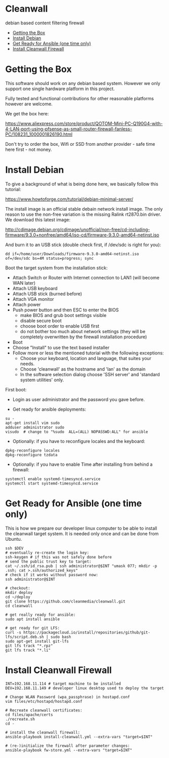 # Cleanwall

debian based content filtering firewall



<p><div class="toc">
<ul>
<li><a href="#getting-the-box">Getting the Box</a></li>
<li><a href="#install-debian">Install Debian</a></li>
<li><a href="#get-ready-for-ansible-one-time-only">Get Ready for Ansible (one time only)</a></li>
<li><a href="#install-cleanwall-firewall">Install Cleanwall Firewall</a></li>
</ul>
</div>
</p>


  
# Getting the Box

This software should work on any debian based system. However we only support one single hardware platform in this project.

Fully tested and functional contributions for other reasonable platforms however are welcome.

We get the box here:

https://www.aliexpress.com/store/product/QOTOM-Mini-PC-Q190G4-with-4-LAN-port-using-pfsense-as-small-router-firewall-fanless-PC/108231_1000001826190.html

Don't try to order the box, Wifi or SSD from another provider - safe time here first - not money.



# Install Debian

To give a background of what is being done here, we basically follow this tutorial:

https://www.howtoforge.com/tutorial/debian-minimal-server/

The install image is an official stable debain network install image. The only reason to use the non-free variation is the missing Ralink rt2870.bin driver. We download this latest image:

http://cdimage.debian.org/cdimage/unofficial/non-free/cd-including-firmware/9.3.0+nonfree/amd64/iso-cd/firmware-9.3.0-amd64-netinst.iso

And burn it to an USB stick (double check first, if /dev/sdc is right for you):

```
dd if=/home/user/Downloads/firmware-9.3.0-amd64-netinst.iso of=/dev/sdc bs=4M status=progress; sync
```

Boot the target system from the installation stick:

* Attach Switch or Router with Internet connection to LAN1 (will become WAN later)
* Attach USB keyboard
* Attach USB stick (burned before)
* Attach VGA monitor
* Attach power
* Push power button and then ESC to enter the BIOS
   * make BIOS and grub boot settings visible
   * disable secure boot
   * choose boot order to enable USB first
   * do not bother too much about network settings (they will be completely overwritten by the firewall installation procedure)
* Boot
* Choose "Install" to use the text based installer
* Follow more or less the mentioned tutorial with the following exceptions:
   * Choose your keyboard, location and language, that suites your needs.
   * Choose 'cleanwall' as the hostname and 'lan' as the domain
   * In the software selection dialog choose 'SSH server' and 'standard system utilities' only.



First boot:

* Login as user administrator and the password you gave before.

* Get ready for ansible deployments:

```
su -
apt-get install vim sudo
adduser administrator sudo
visudo  # change to "%sudo  ALL=(ALL) NOPASSWD:ALL" for ansible
```

* Optionally: if you have to reconfigure locales and the keyboard:

```
dpkg-reconfigure locales
dpkg-reconfigure tzdata
```

* Optionally: if you have to enable Time after installing from behind a firewall:

```
systemctl enable systemd-timesyncd.service
systemctl start systemd-timesyncd.service
```

# Get Ready for Ansible (one time only)

This is how we prepare our developer linux computer to be able to install the cleanwall target system. It is needed only once and can be done from Ubuntu.

```
ssh $DEV
# eventually re-create the login key:
ssh-keygen # if this was not safely done before
# send the public trust key to target:
cat ~/.ssh/id_rsa.pub | ssh administrator@$INT "umask 077; mkdir -p .ssh; cat >.ssh/authorized_keys"
# check if it works without password now:
ssh administrator@$INT

# checkout:
mkdir deploy
cd ~/deploy
git clone https://github.com/cleanmedia/cleanwall.git
cd cleanwall

# get really ready for ansible:
sudo apt install ansible

# get ready for git LFS:
curl -s https://packagecloud.io/install/repositories/github/git-lfs/script.deb.sh | sudo bash
sudo apt-get install git-lfs
git lfs track "*.rpz"
git lfs track "*.li"
```

# Install Cleanwall Firewall

```
INT=192.168.11.114 # target machine to be installed
DEV=192.168.11.149 # developer linux desktop used to deploy the target

# Change WLAN Password (wpa_passphrase) in hostapd.conf
vim files/etc/hostapd/hostapd.conf

# Recreate cleanwall certificates:
cd files/apache/certs
./recreate.sh
cd -

# install the cleanwall firewall:
ansible-playbook install-cleanwall.yml --extra-vars "target=$INT"

# (re-)initialize the firewall after parameter changes:
ansible-playbook fw-store.yml --extra-vars "target=$INT"
```


